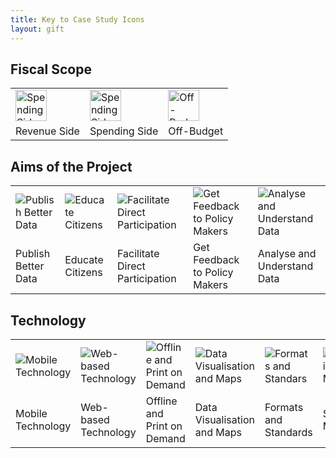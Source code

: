 ```yaml
---
title: Key to Case Study Icons
layout: gift
---
```



## Fiscal Scope

<table>
<tr>

<td><img alt="Spending Side" src="http://farm8.staticflickr.com/7088/7285692280_90b76e026b_t.jpg"
	width="50" height="50"/>
</td>
<td>
<img alt="Spending Side" src="http://farm8.staticflickr.com/7097/7285692328_347f4d560c_t.jpg" width="50" height="50"/>
</td>
<td>
<img alt="Off-Budget" src="http://farm9.staticflickr.com/8150/7285691984_5a3c52e5b2_t.jpg"width="50" height="50"/>
</td>

</tr>
<tr>
<td>Revenue Side</td>
<td>Spending Side</td>
<td>Off-Budget</td>
</tr>
</table>


## Aims of the Project

<table>
<tr>

<td><img alt="Publish Better Data" src="http://farm8.staticflickr.com/7211/7285692458_bb8a771171_t.jpg"/>
</td>
<td>
<img alt="Educate Citizens" src="http://farm8.staticflickr.com/7226/7285691742_9934b69422_t.jpg"/>
</td>
<td>
<img alt="Facilitate Direct Participation" src="http://farm8.staticflickr.com/7083/7285691814_3985558f75_t.jpg"/>
</td>
<td>
<img alt="Get Feedback to Policy Makers" src="http://farm8.staticflickr.com/7078/7285691912_7b78aed3dc_t.jpg"/>
</td>
<td>
<img alt="Analyse and Understand Data" src="http://farm8.staticflickr.com/7234/7285691862_8867e2dfb7_t.jpg"/>
</td>



</tr>
<tr>
<td>Publish Better Data</td>
<td>Educate Citizens</td>
<td>Facilitate Direct Participation</td>
<td>Get Feedback to Policy Makers</td>
<td>Analyse and Understand Data</td>
</tr>
</table>


## Technology

<table>
<tr>

<td><img alt="Mobile Technology" src="http://farm8.staticflickr.com/7104/7285692036_e162601e31_t.jpg"/>
</td>
<td>
<img alt="Web-based Technology" src="http://farm8.staticflickr.com/7225/7285691644_3bdc21a090_t.jpg"/>
</td>
<td>
<img alt="Offline and Print on Demand" src="http://farm8.staticflickr.com/7083/7285691814_3985558f75_t.jpg"/>
</td>
<td>
<img alt="Data Visualisation and Maps" src="http://farm8.staticflickr.com/7237/7285691690_9deb732ff0_t.jpg"/>
</td>
<td>
<img alt="Formats and Standars" src="http://farm8.staticflickr.com/7083/7285692382_03cbe2d4a3_t.jpg"/>
</td>
</td>
<td>
<img alt="Social Media" src="http://farm8.staticflickr.com/7237/7285692088_5466b1461e_t.jpg"/>
</td>
</td>
<td>
<img alt="Radio" src="http://farm8.staticflickr.com/7237/7285692216_756aa84a83_t.jpg"/>
</td>


</tr>
<tr>
<td>Mobile Technology</td>
<td>Web-based Technology</td>
<td>Offline and Print on Demand</td>
<td>Data Visualisation and Maps</td>
<td>Formats and Standards</td>
<td>Social Media</td>
<td>Radio</td>
</tr>
</table>